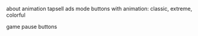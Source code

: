 about animation
tapsell ads
mode buttons with animation: classic, extreme, colorful

game pause buttons
